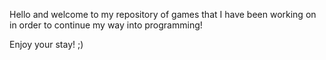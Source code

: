 Hello and welcome to my repository of games that I have been working on in order to continue my way into programming!

Enjoy your stay! ;)
